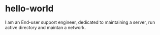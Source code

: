 # hello-world
I am an End-user support engineer, dedicated to maintaining a server, run active directory and maintan a network.
